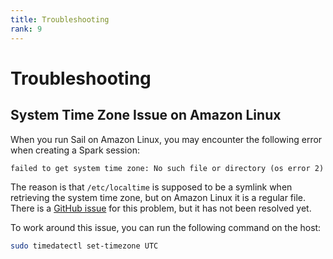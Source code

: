 ```yaml
---
title: Troubleshooting
rank: 9
---
```


# Troubleshooting

## System Time Zone Issue on Amazon Linux

When you run Sail on Amazon Linux, you may encounter the following error when creating a Spark session:

```text
failed to get system time zone: No such file or directory (os error 2)
```

The reason is that `/etc/localtime` is supposed to be a symlink when retrieving the system time zone, but on Amazon Linux it is a regular file.
There is a [GitHub issue](https://github.com/amazonlinux/amazon-linux-2023/issues/526) for this problem, but it has not been resolved yet.

To work around this issue, you can run the following command on the host:

```bash
sudo timedatectl set-timezone UTC
```
